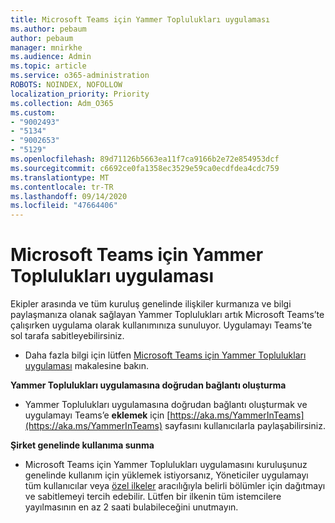 ```yaml
---
title: Microsoft Teams için Yammer Toplulukları uygulaması
ms.author: pebaum
author: pebaum
manager: mnirkhe
ms.audience: Admin
ms.topic: article
ms.service: o365-administration
ROBOTS: NOINDEX, NOFOLLOW
localization_priority: Priority
ms.collection: Adm_O365
ms.custom:
- "9002493"
- "5134"
- "9002653"
- "5129"
ms.openlocfilehash: 89d71126b5663ea11f7ca9166b2e72e854953dcf
ms.sourcegitcommit: c6692ce0fa1358ec3529e59ca0ecdfdea4cdc759
ms.translationtype: MT
ms.contentlocale: tr-TR
ms.lasthandoff: 09/14/2020
ms.locfileid: "47664406"
---
```

# <a name="yammer-communities-app-for-microsoft-teams"></a>Microsoft Teams için Yammer Toplulukları uygulaması

Ekipler arasında ve tüm kuruluş genelinde ilişkiler kurmanıza ve bilgi paylaşmanıza olanak sağlayan Yammer Toplulukları artık Microsoft Teams’te çalışırken uygulama olarak kullanımınıza sunuluyor. Uygulamayı Teams’te sol tarafa sabitleyebilirsiniz. 

- Daha fazla bilgi için lütfen [Microsoft Teams için Yammer Toplulukları uygulaması](https://go.microsoft.com/fwlink/?linkid=2127757&clcid=0x409) makalesine bakın.

**Yammer Toplulukları uygulamasına doğrudan bağlantı oluşturma**

- Yammer Toplulukları uygulamasına doğrudan bağlantı oluşturmak ve uygulamayı Teams’e **eklemek** için [https://aka.ms/YammerInTeams](https://aka.ms/YammerInTeams) sayfasını kullanıcılarla paylaşabilirsiniz.

**Şirket genelinde kullanıma sunma**

- Microsoft Teams için Yammer Toplulukları uygulamasını kuruluşunuz genelinde kullanım için yüklemek istiyorsanız, Yöneticiler uygulamayı tüm kullanıcılar veya [özel ilkeler](https://docs.microsoft.com/microsoftteams/manage-apps) aracılığıyla belirli bölümler için dağıtmayı ve sabitlemeyi tercih edebilir. Lütfen bir ilkenin tüm istemcilere yayılmasının en az 2 saati bulabileceğini unutmayın.
